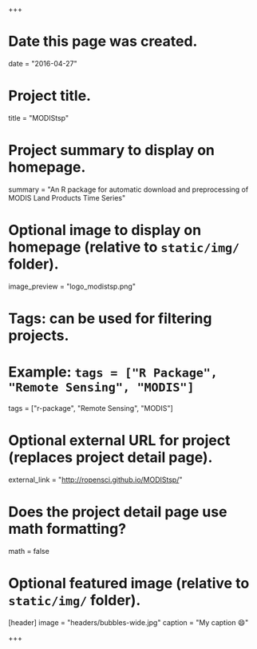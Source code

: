 +++
# Date this page was created.
date = "2016-04-27"

# Project title.
title = "MODIStsp"

# Project summary to display on homepage.
summary = "An R package for automatic download and preprocessing of MODIS Land Products Time Series"

# Optional image to display on homepage (relative to `static/img/` folder).
image_preview = "logo_modistsp.png"

# Tags: can be used for filtering projects.
# Example: `tags = ["R Package", "Remote Sensing", "MODIS"]`
tags = ["r-package", "Remote Sensing", "MODIS"]

# Optional external URL for project (replaces project detail page).
external_link = "http://ropensci.github.io/MODIStsp/"

# Does the project detail page use math formatting?
math = false

# Optional featured image (relative to `static/img/` folder).
[header]
image = "headers/bubbles-wide.jpg"
caption = "My caption :smile:"

+++

